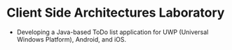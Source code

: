 # Client Side Architectures Laboratory
- Developing a Java-based ToDo list application for UWP (Universal Windows Platform), Android, and iOS.
